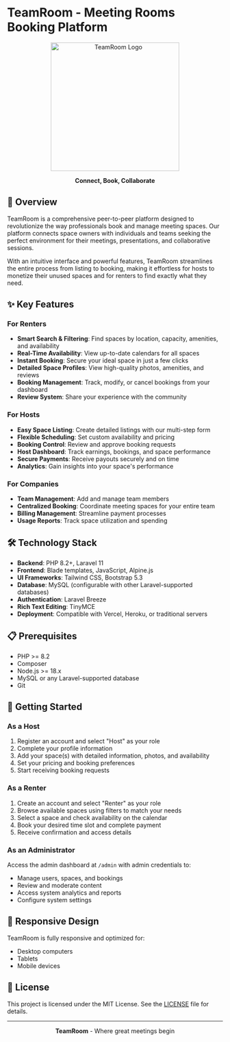 # TeamRoom - Meeting Rooms Booking Platform

<p align="center">
    <img src="public/assets/dashboard/images/team-room-dashboard.svg" alt="TeamRoom Logo" width="300">
</p>

<p align="center">
    <strong>Connect, Book, Collaborate</strong>
</p>

## 🚀 Overview

TeamRoom is a comprehensive peer-to-peer platform designed to revolutionize the way professionals book and manage meeting spaces. Our platform connects space owners with individuals and teams seeking the perfect environment for their meetings, presentations, and collaborative sessions.

With an intuitive interface and powerful features, TeamRoom streamlines the entire process from listing to booking, making it effortless for hosts to monetize their unused spaces and for renters to find exactly what they need.

## ✨ Key Features

### For Renters
- **Smart Search & Filtering**: Find spaces by location, capacity, amenities, and availability
- **Real-Time Availability**: View up-to-date calendars for all spaces
- **Instant Booking**: Secure your ideal space in just a few clicks
- **Detailed Space Profiles**: View high-quality photos, amenities, and reviews
- **Booking Management**: Track, modify, or cancel bookings from your dashboard
- **Review System**: Share your experience with the community

### For Hosts
- **Easy Space Listing**: Create detailed listings with our multi-step form
- **Flexible Scheduling**: Set custom availability and pricing
- **Booking Control**: Review and approve booking requests
- **Host Dashboard**: Track earnings, bookings, and space performance
- **Secure Payments**: Receive payouts securely and on time
- **Analytics**: Gain insights into your space's performance

### For Companies
- **Team Management**: Add and manage team members
- **Centralized Booking**: Coordinate meeting spaces for your entire team
- **Billing Management**: Streamline payment processes
- **Usage Reports**: Track space utilization and spending

## 🛠️ Technology Stack

- **Backend**: PHP 8.2+, Laravel 11
- **Frontend**: Blade templates, JavaScript, Alpine.js
- **UI Frameworks**: Tailwind CSS, Bootstrap 5.3
- **Database**: MySQL (configurable with other Laravel-supported databases)
- **Authentication**: Laravel Breeze
- **Rich Text Editing**: TinyMCE
- **Deployment**: Compatible with Vercel, Heroku, or traditional servers

## 📋 Prerequisites

- PHP >= 8.2
- Composer
- Node.js >= 18.x
- MySQL or any Laravel-supported database
- Git

## 🚦 Getting Started

### As a Host
1. Register an account and select "Host" as your role
2. Complete your profile information
3. Add your space(s) with detailed information, photos, and availability
4. Set your pricing and booking preferences
5. Start receiving booking requests

### As a Renter
1. Create an account and select "Renter" as your role
2. Browse available spaces using filters to match your needs
3. Select a space and check availability on the calendar
4. Book your desired time slot and complete payment
5. Receive confirmation and access details

### As an Administrator
Access the admin dashboard at `/admin` with admin credentials to:
- Manage users, spaces, and bookings
- Review and moderate content
- Access system analytics and reports
- Configure system settings

## 📱 Responsive Design

TeamRoom is fully responsive and optimized for:
- Desktop computers
- Tablets
- Mobile devices

## 📄 License

This project is licensed under the MIT License. See the [LICENSE](LICENSE) file for details.

---

<p align="center">
  <strong>TeamRoom</strong> - Where great meetings begin
</p>
